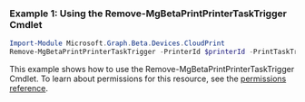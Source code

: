 ### Example 1: Using the Remove-MgBetaPrintPrinterTaskTrigger Cmdlet
```powershell
Import-Module Microsoft.Graph.Beta.Devices.CloudPrint
Remove-MgBetaPrintPrinterTaskTrigger -PrinterId $printerId -PrintTaskTriggerId $printTaskTriggerId
```
This example shows how to use the Remove-MgBetaPrintPrinterTaskTrigger Cmdlet.
To learn about permissions for this resource, see the [permissions reference](/graph/permissions-reference).
